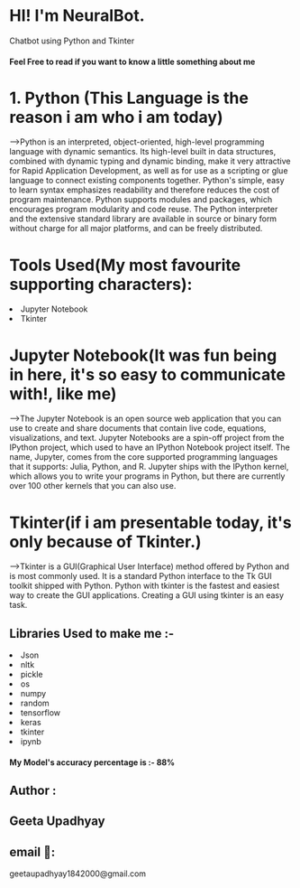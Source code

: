 # HI! I'm NeuralBot. 
Chatbot using Python and Tkinter
<h4> Feel Free to read if you want to know a little something about me</h4>

<h1>1. Python (This Language is the reason i am who i am today)</h1>
-->Python is an interpreted, object-oriented, high-level programming language with dynamic semantics. Its high-level built in data structures, combined with dynamic typing and dynamic binding, make it very attractive for Rapid Application Development, as well as for use as a scripting or glue language to connect existing components together. Python's simple, easy to learn syntax emphasizes readability and therefore reduces the cost of program maintenance. Python supports modules and packages, which encourages program modularity and code reuse. The Python interpreter and the extensive standard library are available in source or binary form without charge for all major platforms, and can be freely distributed.

<h1>Tools Used(My most favourite supporting characters): </h1>
<li>Jupyter Notebook</li>
<li>Tkinter</li>

<h1>Jupyter Notebook(It was fun being in here, it's so easy to communicate with!, like me)</h1>
-->The Jupyter Notebook is an open source web application that you can use to create and share documents that contain live code, equations, visualizations, and text.
Jupyter Notebooks are a spin-off project from the IPython project, which used to have an IPython Notebook project itself. The name, Jupyter, comes from the core supported programming languages that it supports: Julia, Python, and R. Jupyter ships with the IPython kernel, which allows you to write your programs in Python, but there are currently over 100 other kernels that you can also use.

<h1>Tkinter(if i am presentable today, it's only because of Tkinter.)</h1>
-->Tkinter is a GUI(Graphical User Interface) method offered by Python and is most commonly used. It is a standard Python interface to the Tk GUI toolkit shipped with Python. Python with tkinter is the fastest and easiest way to create the GUI applications. Creating a GUI using tkinter is an easy task.

<h2>Libraries Used to make me :-</h2>
<li>Json</li>
<li>nltk</li>
<li>pickle</li>
<li>os</li>
<li>numpy</li>
<li>random</li>
<li>tensorflow</li>
<li>keras</li>
<li>tkinter</li>
<li>ipynb</li>

<h4> My Model's accuracy percentage is :- 88%</h4>

<h2>Author : </h2> <h2>Geeta Upadhyay</h2>
<h2>email 📧: </h4>geetaupadhyay1842000@gmail.com<h4>
